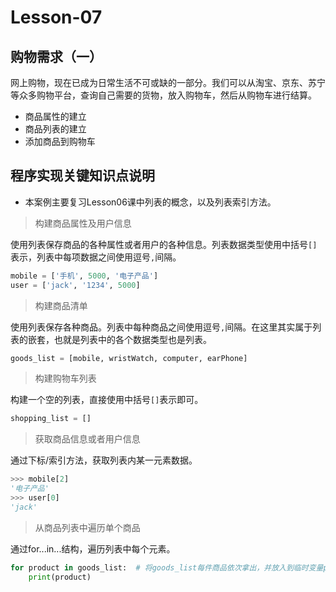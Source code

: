 # **Lesson-07**

## **购物需求（一）**

网上购物，现在已成为日常生活不可或缺的一部分。我们可以从淘宝、京东、苏宁等众多购物平台，查询自己需要的货物，放入购物车，然后从购物车进行结算。

- 商品属性的建立
- 商品列表的建立
- 添加商品到购物车

## **程序实现关键知识点说明**

- 本案例主要复习Lesson06课中列表的概念，以及列表索引方法。

> 构建商品属性及用户信息

使用列表保存商品的各种属性或者用户的各种信息。列表数据类型使用中括号`[]`表示，列表中每项数据之间使用逗号`,`间隔。

```python
mobile = ['手机', 5000, '电子产品']
user = ['jack', '1234', 5000]  
```

> 构建商品清单

使用列表保存各种商品。列表中每种商品之间使用逗号`,`间隔。在这里其实属于列表的嵌套，也就是列表中的各个数据类型也是列表。

```python
goods_list = [mobile, wristWatch, computer, earPhone]
```
> 构建购物车列表

构建一个空的列表，直接使用中括号`[]`表示即可。

```python
shopping_list = []
```

> 获取商品信息或者用户信息

通过下标/索引方法，获取列表内某一元素数据。

```python
>>> mobile[2]
'电子产品'
>>> user[0]
'jack'
```

> 从商品列表中遍历单个商品

通过for...in...结构，遍历列表中每个元素。

```python
for product in goods_list:  # 将goods_list每件商品依次拿出，并放入到临时变量product中。
    print(product)
```